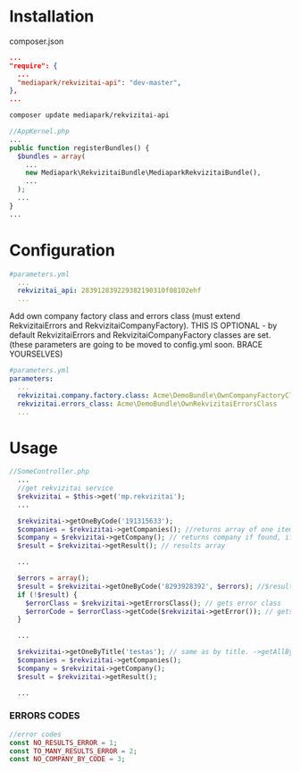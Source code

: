 # Installation

composer.json
```json
...
"require": {
  ...
  "mediapark/rekvizitai-api": "dev-master",
},
...
```

```sh
composer update mediapark/rekvizitai-api
```

```php
//AppKernel.php
...
public function registerBundles() {
  $bundles = array(
    ...
    new Mediapark\RekvizitaiBundle\MediaparkRekvizitaiBundle(),
    ...
  );
  ...
}
...
```

# Configuration

```yaml
#parameters.yml
  ...
  rekvizitai_api: 283912839229382190310f08102ehf
  ...
```

Add own company factory class and errors class (must extend RekvizitaiErrors and RekvizitaiCompanyFactory). 
THIS IS OPTIONAL - by default RekvizitaiErrors and RekvizitaiCompanyFactory classes are set.
(these parameters are going to be moved to config.yml soon. BRACE YOURSELVES)
```yaml
#parameters.yml
parameters:
  ...
  rekvizitai.company.factory.class: Acme\DemoBundle\OwnCompanyFactoryClass
  rekvizitai.errors_class: Acme\DemoBundle\OwnRekvizitaiErrorsClass
  ...
```

# Usage

```php
//SomeController.php
  ...
  //get rekvizitai service
  $rekvizitai = $this->get('mp.rekvizitai');
  ...

  $rekvizitai->getOneByCode('191315633'); 
  $companies = $rekvizitai->getCompanies(); //returns array of one item
  $company = $rekvizitai->getCompany(); // returns company if found, if not - false
  $result = $rekvizitai->getResult(); // results array

  ...

  $errors = array();
  $result = $rekvizitai->getOneByCode('8293928392', $errors); //$result = company if found, if not - false
  if (!$result) {
    $errorClass = $rekvizitai->getErrorsClass(); // gets error class 
    $errorCode = $errorClass->getCode($rekvizitai->getError()); // gets error code
  }

  ...

  $rekvizitai->getOneByTitle('testas'); // same as by title. ->getAllByTitle also available
  $companies = $rekvizitai->getCompanies();
  $company = $rekvizitai->getCompany();
  $result = $rekvizitai->getResult();

  ...

```

### ERRORS CODES

```php
//error codes
const NO_RESULTS_ERROR = 1;
const TO_MANY_RESULTS_ERROR = 2;
const NO_COMPANY_BY_CODE = 3;
```

